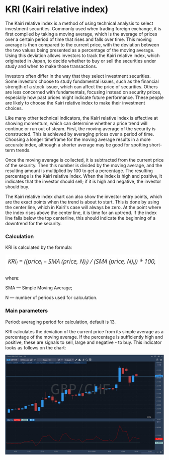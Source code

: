 # KRI \(Kairi relative index\)

The Kairi relative index is a method of using technical analysis to select investment securities. Commonly used when trading foreign exchange, it is first compiled by taking a moving average, which is the average of prices over a certain period of time that rises and falls over time. This moving average is then compared to the current price, with the deviation between the two values being presented as a percentage of the moving average. Using this deviation allows investors to track the Kairi relative index, which originated in Japan, to decide whether to buy or sell the securities under study and when to make those transactions.

Investors often differ in the way that they select investment securities. Some investors choose to study fundamental issues, such as the financial strength of a stock issuer, which can affect the price of securities. Others are less concerned with fundamentals, focusing instead on security prices, especially how past prices might indicate future performance. These people are likely to choose the Kairi relative index to make their investment choices.

Like many other technical indicators, the Kairi relative index is effective at showing momentum, which can determine whether a price trend will continue or run out of steam. First, the moving average of the security is constructed. This is achieved by averaging prices over a period of time. Choosing a longer timeframe for the moving average results in a more accurate index, although a shorter average may be good for spotting short-term trends.

Once the moving average is collected, it is subtracted from the current price of the security. Then this number is divided by the moving average, and the resulting amount is multiplied by 100 to get a percentage. The resulting percentage is the Kairi relative index. When the index is high and positive, it indicates that the investor should sell; if it is high and negative, the investor should buy.

The Kairi relative index chart can also show the investor entry points, which are the exact points when the trend is about to start. This is done by using the center line, which in Kairi's case will always be zero. At the point where the index rises above the center line, it is time for an uptrend. If the index line falls below the top centerline, this should indicate the beginning of a downtrend for the security.

### Calculation

KRI is calculated by the formula:

![](../../../../.gitbook/assets/screenshot_1%20%2819%29.jpg)

where:

SMA — Simple Moving Average;

N — number of periods used for calculation.

### Main parameters

Period: averaging period for calculation, default is 13.

KRI calculates the deviation of the current price from its simple average as a percentage of the moving average. If the percentage is sufficiently high and positive, these are signals to sell, large and negative - to buy. This indicator looks as follows on the chart:

![](../../../../.gitbook/assets/screenshot_2%20%2819%29.jpg)

